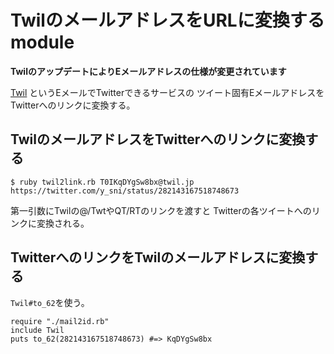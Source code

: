 # TwilのメールアドレスをURLに変換するmodule

**TwilのアップデートによりEメールアドレスの仕様が変更されています**

[Twil](https://twil.jp/ "twil") というEメールでTwitterできるサービスの
ツイート固有EメールアドレスをTwitterへのリンクに変換する。

## TwilのメールアドレスをTwitterへのリンクに変換する
	
	$ ruby twil2link.rb T0IKqDYgSw8bx@twil.jp
	https://twitter.com/y_sni/status/282143167518748673

第一引数にTwilの@/TwtやQT/RTのリンクを渡すと
Twitterの各ツイートへのリンクに変換される。

## TwitterへのリンクをTwilのメールアドレスに変換する

`Twil#to_62`を使う。
	
	require "./mail2id.rb"
	include Twil
	puts to_62(282143167518748673) #=> KqDYgSw8bx
	

